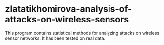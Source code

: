 # zlatatikhomirova-analysis-of-attacks-on-wireless-sensors
This program contains statistical methods for analyzing attacks on wireless sensor networks. It has been tested on real data.
